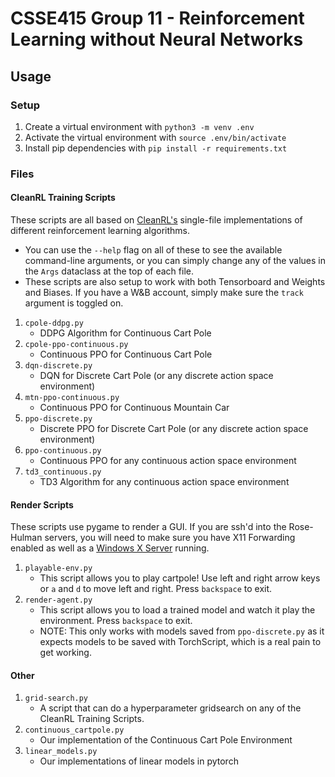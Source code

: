 # CSSE415 Group 11 - Reinforcement Learning without Neural Networks
## Usage
### Setup
1. Create a virtual environment with `python3 -m venv .env`
2. Activate the virtual environment with `source .env/bin/activate`
3. Install pip dependencies with `pip install -r requirements.txt`

### Files
#### CleanRL Training Scripts
These scripts are all based on [CleanRL's](https://github.com/vwxyzjn/cleanrl) single-file implementations of different reinforcement learning algorithms. 
* You can use the `--help` flag on all of these to see the available command-line arguments, or you can simply change any of the values in the `Args` dataclass at the top of each file.
* These scripts are also setup to work with both Tensorboard and Weights and Biases. If you have a W&B account, simply make sure the `track` argument is toggled on.
1. `cpole-ddpg.py`
   * DDPG Algorithm for Continuous Cart Pole
2. `cpole-ppo-continuous.py`
   * Continuous PPO for Continuous Cart Pole
3. `dqn-discrete.py`
   * DQN for Discrete Cart Pole (or any discrete action space environment)
4. `mtn-ppo-continuous.py`
   * Continuous PPO for Continuous Mountain Car
5. `ppo-discrete.py`
   * Discrete PPO for Discrete Cart Pole (or any discrete action space environment)
6. `ppo-continuous.py`
   * Continuous PPO for any continuous action space environment
7. `td3_continuous.py`
   * TD3 Algorithm for any continuous action space environment

#### Render Scripts
These scripts use pygame to render a GUI. If you are ssh'd into the Rose-Hulman servers, you will need to make sure you have X11 Forwarding enabled as well as a [Windows X Server](https://sourceforge.net/projects/xming/) running.
1. `playable-env.py`
   * This script allows you to play cartpole! Use left and right arrow keys or `a` and `d` to move left and right. Press `backspace` to exit.
2. `render-agent.py`
   * This script allows you to load a trained model and watch it play the environment. Press `backspace` to exit.
   * NOTE: This only works with models saved from `ppo-discrete.py` as it expects models to be saved with TorchScript, which is a real pain to get working.

#### Other
1. `grid-search.py`
   * A script that can do a hyperparameter gridsearch on any of the CleanRL Training Scripts.
2. `continuous_cartpole.py`
   * Our implementation of the Continuous Cart Pole Environment
3. `linear_models.py`
   * Our implementations of linear models in pytorch

